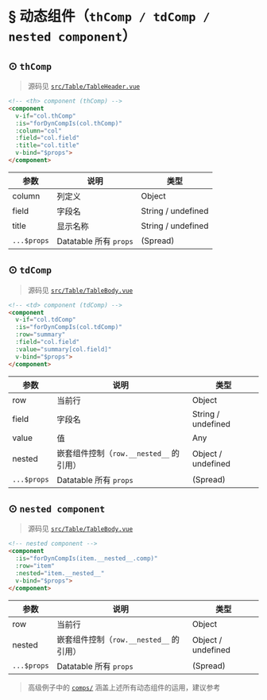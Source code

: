 # § 动态组件（`thComp / tdComp / nested component`）

## ⊙ `thComp`

> 源码见 [`src/Table/TableHeader.vue`](https://github.com/vhs1092/utraq-datatable/blob/master/src/Table/TableHeader.vue)

```html
<!-- <th> component (thComp) -->
<component
  v-if="col.thComp"
  :is="forDynCompIs(col.thComp)"
  :column="col"
  :field="col.field"
  :title="col.title"
  v-bind="$props">
</component>
```

| 参数 | 说明 | 类型 |
|---|---|---|
| column | 列定义 | Object |
| field | 字段名 | String / undefined |
| title | 显示名称 | String / undefined |
| `...$props` | Datatable 所有 `props` | (Spread) |

## ⊙ `tdComp`

> 源码见 [`src/Table/TableBody.vue`](https://github.com/vhs1092/utraq-datatable/blob/master/src/Table/TableBody.vue)

```html
<!-- <td> component (tdComp) -->
<component
  v-if="col.tdComp"
  :is="forDynCompIs(col.tdComp)"
  :row="summary"
  :field="col.field"
  :value="summary[col.field]"
  v-bind="$props">
</component>
```

| 参数 | 说明 | 类型 |
|---|---|---|
| row | 当前行 | Object |
| field | 字段名 | String / undefined |
| value | 值 | Any |
| nested | 嵌套组件控制（`row.__nested__` 的引用） | Object / undefined |
| `...$props` | Datatable 所有 `props` | (Spread) |

## ⊙ `nested component`

> 源码见 [`src/Table/TableBody.vue`](https://github.com/vhs1092/utraq-datatable/blob/master/src/Table/TableBody.vue)

```html
<!-- nested component -->
<component
  :is="forDynCompIs(item.__nested__.comp)"
  :row="item"
  :nested="item.__nested__"
  v-bind="$props">
</component>
```

| 参数 | 说明 | 类型 |
|---|---|---|
| row | 当前行 | Object |
| nested | 嵌套组件控制（`row.__nested__` 的引用） | Object / undefined |
| `...$props` | Datatable 所有 `props` | (Spread) |

> 高级例子中的 [`comps/`](https://github.com/vhs1092/utraq-datatable/blob/master/examples/src/Advanced/comps) 涵盖上述所有动态组件的运用，建议参考
